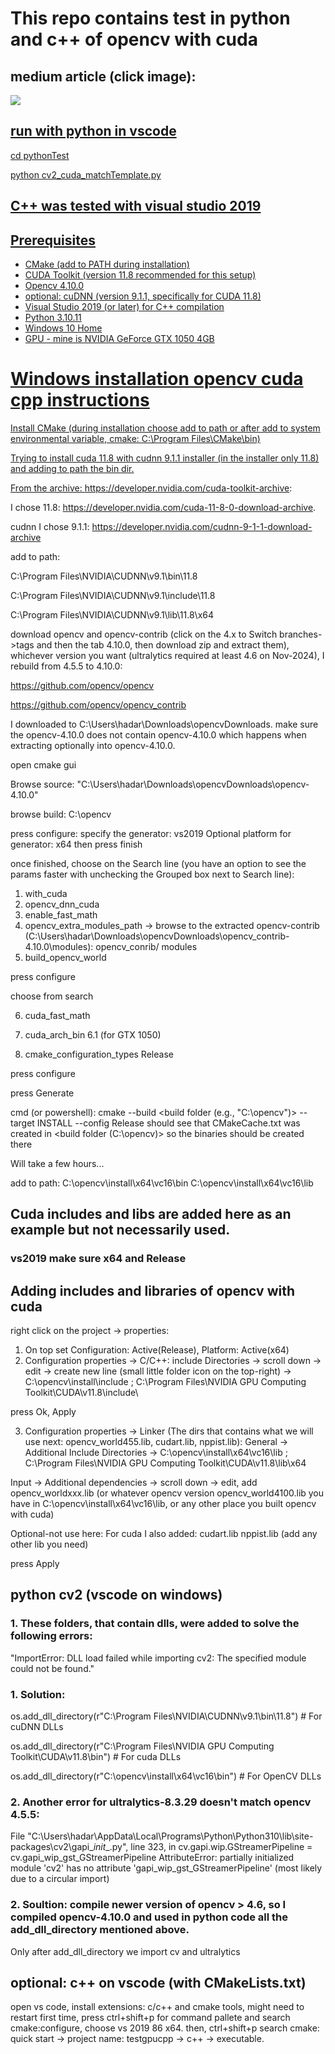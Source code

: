 
# This repo contains test in python and c++ of opencv with cuda
## medium article (click image):
<a target="_blank" href="https://medium.com/@hadarpinhas/a-complete-guide-to-setting-up-opencv-with-cuda-on-windows-python-and-c-integration-847e986f2c34">
<img src="https://miro.medium.com/v2/resize:fit:640/format:webp/1*sJtCqjdDH9udsBdfjho8Dg.jpeg"> 

## run with python in vscode

cd pythonTest

python cv2_cuda_matchTemplate.py

## C++ was tested with visual studio 2019 


## Prerequisites

- CMake (add to PATH during installation)
- CUDA Toolkit (version 11.8 recommended for this setup)
- Opencv 4.10.0
- optional: cuDNN (version 9.1.1, specifically for CUDA 11.8)
- Visual Studio 2019 (or later) for C++ compilation
- Python 3.10.11
- Windows 10 Home
- GPU - mine is NVIDIA GeForce GTX 1050 4GB


# Windows installation opencv cuda cpp instructions

Install CMake (during installation choose add to path or after add to system environmental variable, cmake:  C:\Program Files\CMake\bin)

Trying to install cuda 11.8 with cudnn 9.1.1 installer (in the installer only 11.8) and adding to path the bin dir.

From the archive: https://developer.nvidia.com/cuda-toolkit-archive:

I chose 11.8: https://developer.nvidia.com/cuda-11-8-0-download-archive.

cudnn I chose 9.1.1: https://developer.nvidia.com/cudnn-9-1-1-download-archive

add to path:

C:\Program Files\NVIDIA\CUDNN\v9.1\bin\11.8

C:\Program Files\NVIDIA\CUDNN\v9.1\include\11.8

C:\Program Files\NVIDIA\CUDNN\v9.1\lib\11.8\x64


download opencv and opencv-contrib (click on the 4.x to Switch branches->tags and then the tab 4.10.0, then download zip and extract them), whichever version you want (ultralytics required at least 4.6 on Nov-2024), I rebuild from 4.5.5 to 4.10.0: 

https://github.com/opencv/opencv

https://github.com/opencv/opencv_contrib

I downloaded to C:\Users\hadar\Downloads\opencvDownloads. make sure the opencv-4.10.0 does not contain opencv-4.10.0 which happens when extracting optionally into opencv-4.10.0.



open cmake gui

Browse source: "C:\Users\hadar\Downloads\opencvDownloads\opencv-4.10.0"

browse build: C:\opencv

press configure: 
specify the generator: vs2019 
Optional platform for generator: x64
then press finish

once finished, choose on the Search line (you have an option to see the params faster with unchecking the Grouped box next to Search line):
1. with_cuda
2. opencv_dnn_cuda
3. enable_fast_math
4. opencv_extra_modules_path -> browse to the extracted opencv-contrib (C:\Users\hadar\Downloads\opencvDownloads\opencv_contrib-4.10.0\modules): 
	opencv_conrib/ modules
5. build_opencv_world

press configure

choose from search

6. cuda_fast_math
   
8. cuda_arch_bin
	6.1 (for GTX 1050)
   
10. cmake_configuration_types
	Release

press configure

press Generate

cmd (or powershell): 
cmake --build  <build folder (e.g., "C:\opencv")>  --target INSTALL --config Release
should see that CMakeCache.txt was created in <build folder (C:\opencv)> so the binaries should be created there 

Will take a few hours...

add to path:
C:\opencv\install\x64\vc16\bin
C:\opencv\install\x64\vc16\lib


## Cuda includes and libs are added here as an example but not necessarily used.


### vs2019 make sure x64 and Release


## Adding includes and libraries of opencv with cuda

right click on the project -> properties:
1. On top set Configuration: Active(Release), Platform: Active(x64)
2. Configuration properties -> C/C++:
include Directories -> scroll down -> edit -> create new line (small little folder icon on the top-right) -> 
C:\opencv\install\include ; C:\Program Files\NVIDIA GPU Computing Toolkit\CUDA\v11.8\include\

press Ok, Apply

3. Configuration properties -> Linker (The dirs that contains what we will use next: opencv_world455.lib, cudart.lib, nppist.lib):
General -> Additional Include Directories -> 
C:\opencv\install\x64\vc16\lib ; C:\Program Files\NVIDIA GPU Computing Toolkit\CUDA\v11.8\lib\x64

Input -> Additional dependencies -> scroll down -> edit, add opencv_worldxxx.lib (or whatever opencv version opencv_world4100.lib you have in C:\opencv\install\x64\vc16\lib, or any other place you built opencv with cuda)

Optional-not use here: For cuda I also added:
cudart.lib
nppist.lib
(add any other lib you need)

press Apply



## python cv2 (vscode on windows)

### 1. These folders, that contain dlls, were added to solve the following errors:

"ImportError: DLL load failed while importing cv2: The specified module could not be found."

### 1. Solution:

os.add_dll_directory(r"C:\Program Files\NVIDIA\CUDNN\v9.1\bin\11.8")  # For cuDNN DLLs

os.add_dll_directory(r"C:\Program Files\NVIDIA GPU Computing Toolkit\CUDA\v11.8\bin")  # For cuda DLLs

os.add_dll_directory(r"C:\opencv\install\x64\vc16\bin")  # For OpenCV DLLs

### 2. Another error for ultralytics-8.3.29 doesn't match opencv 4.5.5:

File "C:\Users\hadar\AppData\Local\Programs\Python\Python310\lib\site-packages\cv2\gapi\__init__.py", line 323, in <module> cv.gapi.wip.GStreamerPipeline = cv.gapi_wip_gst_GStreamerPipeline
AttributeError: partially initialized module 'cv2' has no attribute 'gapi_wip_gst_GStreamerPipeline' (most likely due to a circular import)

### 2. Soultion: compile newer version of opencv > 4.6, so I compiled opencv-4.10.0 and used in python code all the add_dll_directory mentioned above.

Only after add_dll_directory we import cv and ultralytics


## optional: c++ on vscode (with CMakeLists.txt)

open vs code, install extensions: c/c++ and cmake tools, might need to restart
first time, press ctrl+shift+p for command pallete and search cmake:configure, choose vs 2019 86 x64.
then, ctrl+shift+p search cmake: quick start -> project name: testgpucpp -> c++ -> executable.
